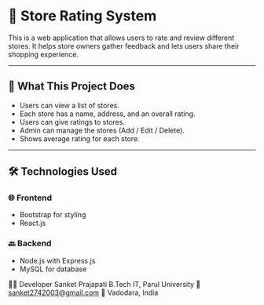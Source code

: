 # 🌟 Store Rating System

This is a web application that allows users to rate and review different stores. It helps store owners gather feedback and lets users share their shopping experience.

---

## 🚀 What This Project Does

- Users can view a list of stores.
- Each store has a name, address, and an overall rating.
- Users can give ratings to stores.
- Admin can manage the stores (Add / Edit / Delete).
- Shows average rating for each store.

---

## 🛠️ Technologies Used

### 🌐 Frontend
- Bootstrap for styling
- React.js

### 🔙 Backend
- Node.js with Express.js
- MySQL for database

  
👨‍💻 Developer
Sanket Prajapati
B.Tech IT, Parul University
📧 sanket2742003@gmail.com
📍 Vadodara, India


